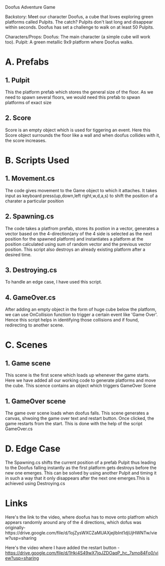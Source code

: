 Doofus Adventure Game

Backstory:
Meet our character Doofus, a cube that loves exploring green platforms called Pulpits. The catch? Pulpits don't last long and disappear within seconds. Doofus has set a challenge to walk on at least 50 Pulpits. 

Characters/Props:
Doofus: The main character (a simple cube will work too).
Pulpit: A green metallic 9x9 platform where Doofus walks.

<h1>A. Prefabs</h1>
<h2>1. Pulpit</h2>
<p>This the platform prefab which stores the general size of the floor. As we need to spawn several floors, we would need this prefab to spwan platforms of exact size</p>

<h2>2. Score</h2>
<p>Score is an empty object which is used for tiggering an event. Here this Score object surrounds the floor like a wall and when doofus collides with it, the score increases.</p>

<h1>B. Scripts Used</h1>
<h2>1. Movement.cs</h2>
<p>The code gives movement to the Game object to which it attaches. It takes input as keyboard press(up,down,left right,w,d,a,s) to shift the position of a charater a particular position</p>

<h2>2. Spawning.cs</h2>
<p>The code takes a platfrom prefab, stores its postion in a vector, generates a vector based on the 4-direction(any of the 4 side is selected as the next position for the spawned platform) and instantiates a platform at the position calculated using sum of random vector and the previous vector position. This script also destroys an already existing platform after a desired time.</p>

<h2>3. Destroying.cs</h2>
<p>To handle an edge case, I have used this script.</p>

<h2>4. GameOver.cs</h2>
<p>After adding an empty object in the form of huge cube below the platform, we can use OnCollision function to trigger a certain event like 'Game Over'. Hence this script helps in identifying those collisions and if found, redirecting to another scene.</p>

<h1>C. Scenes</h1>
<h2>1. Game scene</h2>
<p>This scene is the first scene which loads up whenever the game starts. Here we have added all our working code to generate platforms and move the cube. This scence contains an object which triggers GameOver Scene</p>
<h2>1. GameOver scene</h2>
<p>The game over scene loads when doofus falls. This scene generates a canvas, shwoing the game over text and restart button. Once clicked, the game restarts from the start. This is done with the help of the script GameOver.cs</p>

<h1>D. Edge Case</h1>
<p>The Spawning.cs shifts the current position of a prefab Pulpit thus leading to the Doofus falling instantly as the first platform gets destroys before the new one emerges. This can be solved by using another Pulpit and timing it in such a way that it only disappears after the next one emerges.This is achieved using Destroying.cs</p>

<h1>Links</h1>
Here's the link to the video, where doofus has to move onto platfrom which appears randomly around any of the 4 directions, which dofus was originally-
https://drive.google.com/file/d/1ojZysWXCZaMUAXjejlbInt1djUjHWNTw/view?usp=sharing

Here's the video where I have added the restart button - 
https://drive.google.com/file/d/1Hki4S49wX7jqJZDOaqP_hc_7smo84Fo0/view?usp=sharing
